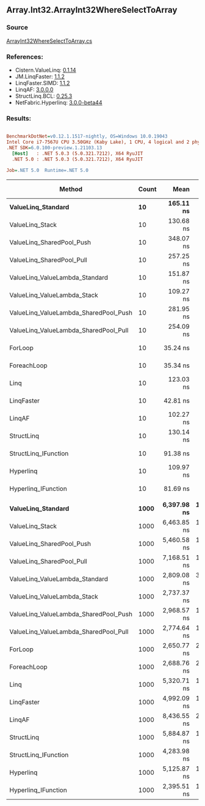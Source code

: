 ﻿## Array.Int32.ArrayInt32WhereSelectToArray

### Source
[ArrayInt32WhereSelectToArray.cs](../LinqBenchmarks/Array/Int32/ArrayInt32WhereSelectToArray.cs)

### References:
- Cistern.ValueLinq: [0.1.14](https://www.nuget.org/packages/Cistern.ValueLinq/0.1.14)
- JM.LinqFaster: [1.1.2](https://www.nuget.org/packages/JM.LinqFaster/1.1.2)
- LinqFaster.SIMD: [1.1.2](https://www.nuget.org/packages/LinqFaster.SIMD/1.0.3)
- LinqAF: [3.0.0.0](https://www.nuget.org/packages/LinqAF/3.0.0.0)
- StructLinq.BCL: [0.25.3](https://www.nuget.org/packages/StructLinq.BCL/0.25.3)
- NetFabric.Hyperlinq: [3.0.0-beta44](https://www.nuget.org/packages/NetFabric.Hyperlinq/3.0.0-beta44)

### Results:
``` ini

BenchmarkDotNet=v0.12.1.1517-nightly, OS=Windows 10.0.19043
Intel Core i7-7567U CPU 3.50GHz (Kaby Lake), 1 CPU, 4 logical and 2 physical cores
.NET SDK=6.0.100-preview.1.21103.13
  [Host]   : .NET 5.0.3 (5.0.321.7212), X64 RyuJIT
  .NET 5.0 : .NET 5.0.3 (5.0.321.7212), X64 RyuJIT

Job=.NET 5.0  Runtime=.NET 5.0  

```
|                                Method | Count |        Mean |     Error |    StdDev | Ratio | RatioSD |  Gen 0 | Gen 1 | Gen 2 | Allocated |
|-------------------------------------- |------ |------------:|----------:|----------:|------:|--------:|-------:|------:|------:|----------:|
|                    **ValueLinq_Standard** |    **10** |   **165.11 ns** |  **0.477 ns** |  **0.423 ns** |  **4.69** |    **0.01** | **0.0153** |     **-** |     **-** |      **32 B** |
|                       ValueLinq_Stack |    10 |   130.68 ns |  0.508 ns |  0.475 ns |  3.71 |    0.01 | 0.0150 |     - |     - |      32 B |
|             ValueLinq_SharedPool_Push |    10 |   348.07 ns |  0.802 ns |  0.751 ns |  9.88 |    0.04 | 0.0153 |     - |     - |      32 B |
|             ValueLinq_SharedPool_Pull |    10 |   257.25 ns |  0.719 ns |  0.601 ns |  7.30 |    0.02 | 0.0153 |     - |     - |      32 B |
|        ValueLinq_ValueLambda_Standard |    10 |   151.87 ns |  0.487 ns |  0.432 ns |  4.31 |    0.02 | 0.0153 |     - |     - |      32 B |
|           ValueLinq_ValueLambda_Stack |    10 |   109.27 ns |  0.276 ns |  0.215 ns |  3.10 |    0.01 | 0.0151 |     - |     - |      32 B |
| ValueLinq_ValueLambda_SharedPool_Push |    10 |   281.95 ns |  0.644 ns |  0.538 ns |  8.00 |    0.03 | 0.0153 |     - |     - |      32 B |
| ValueLinq_ValueLambda_SharedPool_Pull |    10 |   254.09 ns |  0.813 ns |  0.721 ns |  7.21 |    0.03 | 0.0153 |     - |     - |      32 B |
|                               ForLoop |    10 |    35.24 ns |  0.124 ns |  0.110 ns |  1.00 |    0.00 | 0.0497 |     - |     - |     104 B |
|                           ForeachLoop |    10 |    35.34 ns |  0.185 ns |  0.173 ns |  1.00 |    0.01 | 0.0497 |     - |     - |     104 B |
|                                  Linq |    10 |   123.03 ns |  0.524 ns |  0.465 ns |  3.49 |    0.02 | 0.0842 |     - |     - |     176 B |
|                            LinqFaster |    10 |    42.81 ns |  0.161 ns |  0.134 ns |  1.22 |    0.00 | 0.0458 |     - |     - |      96 B |
|                                LinqAF |    10 |   102.27 ns |  0.379 ns |  0.336 ns |  2.90 |    0.01 | 0.0342 |     - |     - |      72 B |
|                            StructLinq |    10 |   130.14 ns |  0.508 ns |  0.424 ns |  3.69 |    0.01 | 0.0610 |     - |     - |     128 B |
|                  StructLinq_IFunction |    10 |    91.38 ns |  0.307 ns |  0.272 ns |  2.59 |    0.01 | 0.0153 |     - |     - |      32 B |
|                             Hyperlinq |    10 |   109.97 ns |  0.304 ns |  0.270 ns |  3.12 |    0.01 | 0.0153 |     - |     - |      32 B |
|                   Hyperlinq_IFunction |    10 |    81.69 ns |  0.193 ns |  0.171 ns |  2.32 |    0.01 | 0.0153 |     - |     - |      32 B |
|                                       |       |             |           |           |       |         |        |       |       |           |
|                    **ValueLinq_Standard** |  **1000** | **6,397.98 ns** | **14.088 ns** | **12.488 ns** |  **2.41** |    **0.02** | **1.9760** |     **-** |     **-** |   **4,144 B** |
|                       ValueLinq_Stack |  1000 | 6,463.85 ns | 13.931 ns | 13.031 ns |  2.44 |    0.02 | 1.9760 |     - |     - |   4,144 B |
|             ValueLinq_SharedPool_Push |  1000 | 5,460.58 ns | 11.412 ns | 10.675 ns |  2.06 |    0.02 | 0.9689 |     - |     - |   2,040 B |
|             ValueLinq_SharedPool_Pull |  1000 | 7,168.51 ns | 19.262 ns | 17.075 ns |  2.70 |    0.02 | 0.9689 |     - |     - |   2,040 B |
|        ValueLinq_ValueLambda_Standard |  1000 | 2,809.08 ns | 36.158 ns | 30.194 ns |  1.06 |    0.01 | 1.9798 |     - |     - |   4,144 B |
|           ValueLinq_ValueLambda_Stack |  1000 | 2,737.37 ns |  8.647 ns |  7.666 ns |  1.03 |    0.01 | 1.9798 |     - |     - |   4,144 B |
| ValueLinq_ValueLambda_SharedPool_Push |  1000 | 2,968.57 ns | 15.340 ns | 14.349 ns |  1.12 |    0.01 | 0.9727 |     - |     - |   2,040 B |
| ValueLinq_ValueLambda_SharedPool_Pull |  1000 | 2,774.64 ns | 11.993 ns | 10.632 ns |  1.05 |    0.01 | 0.9727 |     - |     - |   2,040 B |
|                               ForLoop |  1000 | 2,650.77 ns | 22.808 ns | 19.046 ns |  1.00 |    0.00 | 3.0289 |     - |     - |   6,344 B |
|                           ForeachLoop |  1000 | 2,688.76 ns | 23.427 ns | 20.768 ns |  1.01 |    0.01 | 3.0289 |     - |     - |   6,344 B |
|                                  Linq |  1000 | 5,320.71 ns | 14.365 ns | 13.437 ns |  2.01 |    0.01 | 2.1667 |     - |     - |   4,544 B |
|                            LinqFaster |  1000 | 4,992.09 ns | 18.154 ns | 16.093 ns |  1.88 |    0.01 | 2.8915 |     - |     - |   6,064 B |
|                                LinqAF |  1000 | 8,436.55 ns | 25.684 ns | 21.447 ns |  3.18 |    0.02 | 3.0060 |     - |     - |   6,312 B |
|                            StructLinq |  1000 | 5,884.87 ns | 16.846 ns | 14.933 ns |  2.22 |    0.02 | 1.0147 |     - |     - |   2,136 B |
|                  StructLinq_IFunction |  1000 | 4,283.98 ns |  9.029 ns |  8.445 ns |  1.62 |    0.01 | 0.9689 |     - |     - |   2,040 B |
|                             Hyperlinq |  1000 | 5,125.87 ns | 11.982 ns | 10.622 ns |  1.93 |    0.02 | 0.9689 |     - |     - |   2,040 B |
|                   Hyperlinq_IFunction |  1000 | 2,395.51 ns | 10.206 ns |  8.522 ns |  0.90 |    0.01 | 0.9727 |     - |     - |   2,040 B |
